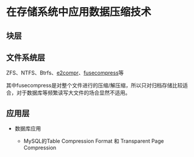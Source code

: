 # 在存储系统中应用数据压缩技术


## 块层

## 文件系统层

ZFS、NTFS、Btrfs、[e2compr](http://e2compr.sourceforge.net/)、[fusecompress](https://code.google.com/archive/p/fusecompress/)等

其中fusecompress是对整个文件进行的压缩/解压缩，所以只对归档存储比较适合，对于数据库等频繁读写大文件的场合显然不适用。

## 应用层

* 数据库应用

  - MySQL的Table Compression Format 和 Transparent Page Compression